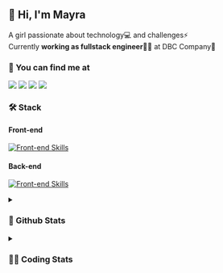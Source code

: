 ## 👋 Hi, I'm Mayra

A girl passionate about technology💻 and challenges⚡  
Currently **working as fullstack engineer**👩‍💻 at DBC Company🚀   

### 💬 You can find me at

<a href="https://mayra.dev" target="_blank" rel="noopener"><img src="https://img.shields.io/badge/-mayra.dev-005FED?style=flat&logo=Google-chrome&logoColor=white"/></a>
<a href="https://linkedin.com/in/mayraamaral" target="_blank" rel="noopener"><img src="https://img.shields.io/badge/-/mayraamaral-0077B5?style=flat&logo=Linkedin&logoColor=white"/></a>
<a href="mailto:mayra@mayra.dev" target="_blank" rel="noopener"><img src="https://img.shields.io/badge/-mayra@mayra.dev-D14836?style=flat&logo=Gmail&logoColor=white"/></a>
<a href="" target="_blank" rel="noopener"><img src="https://img.shields.io/badge/-mayraamaral-7289DA?style=flat&logo=Discord&logoColor=white"/></a>

### 🛠️ Stack
#### Front-end

[![Front-end Skills](https://skillicons.dev/icons?i=react,next,redux,styledcomponents,html,css,sass,js,ts,figma)](https://skillicons.dev)
#### Back-end

[![Front-end Skills](https://skillicons.dev/icons?i=java,spring,postgres,git,linux,bash,nodejs,docker,jenkins)](https://skillicons.dev)


<details>
    <summary><h3>📌 Github Stats</h3></summary>
    <div align="center">
        <table>
      <td><img height="160em" src="https://github-readme-stats.vercel.app/api?username=mayraamaral&show_icons=true&theme=algolia&hide_border=true&hide=stars&count_private=true" alt="Readme stats"></td>
      <td><img height="160em" src="https://github-readme-stats.vercel.app/api/top-langs/?username=mayraamaral&&layout=compact&&theme=algolia&hide_border=true&langs_count=6" alt="Language stats"></td>
       </table>
  </div> 
    

  <p align="center">
    <img src="https://github-readme-streak-stats.herokuapp.com?user=mayraamaral&theme=dark&hide_border=true&date_format=j%20M%5B%20Y%5D&locale=pt-br&background=050F2C&ring=0195DD&fire=23AA7D&currStreakLabel=23AA7D" alt="Streak stats">
  </p> 
</details>

<details>
  <summary><h3>👩‍💻 Coding Stats</h3></summary>
  
  <!--START_SECTION:waka-->
![Code Time](http://img.shields.io/badge/Code%20Time-102%20hrs%2036%20mins-blue)

**🐱 My GitHub Data** 

> 📦 578.1 kB Used in GitHub's Storage 
 > 
> 🏆 230 Contributions in the Year 2023
 > 
> 🚫 Not Opted to Hire
 > 
> 📜 45 Public Repositories 
 > 
> 🔑 24 Private Repositories 
 > 
**I'm an Early 🐤** 

```text
🌞 Morning                297 commits         ████░░░░░░░░░░░░░░░░░░░░░   16.67 % 
🌆 Daytime                774 commits         ███████████░░░░░░░░░░░░░░   43.43 % 
🌃 Evening                611 commits         █████████░░░░░░░░░░░░░░░░   34.29 % 
🌙 Night                  100 commits         █░░░░░░░░░░░░░░░░░░░░░░░░   05.61 % 
```
📅 **I'm Most Productive on Tuesday** 

```text
Monday                   293 commits         ████░░░░░░░░░░░░░░░░░░░░░   16.44 % 
Tuesday                  322 commits         █████░░░░░░░░░░░░░░░░░░░░   18.07 % 
Wednesday                259 commits         ████░░░░░░░░░░░░░░░░░░░░░   14.53 % 
Thursday                 309 commits         ████░░░░░░░░░░░░░░░░░░░░░   17.34 % 
Friday                   249 commits         ███░░░░░░░░░░░░░░░░░░░░░░   13.97 % 
Saturday                 129 commits         ██░░░░░░░░░░░░░░░░░░░░░░░   07.24 % 
Sunday                   221 commits         ███░░░░░░░░░░░░░░░░░░░░░░   12.40 % 
```


📊 **This Week I Spent My Time On** 

```text
🕑︎ Time Zone: America/Sao_Paulo

💬 Programming Languages: 
Java                     22 hrs 32 mins      █████████████████████████   99.69 % 
CLASS                    2 mins              ░░░░░░░░░░░░░░░░░░░░░░░░░   00.16 % 
GitIgnore file           1 min               ░░░░░░░░░░░░░░░░░░░░░░░░░   00.15 % 
IDEA_MODULE              0 secs              ░░░░░░░░░░░░░░░░░░░░░░░░░   00.01 % 

🔥 Editors: 
IntelliJ                 22 hrs 35 mins      █████████████████████████   99.95 % 
VS Code                  0 secs              ░░░░░░░░░░░░░░░░░░░░░░░░░   00.05 % 

🐱‍💻 Projects: 
vs12-back                11 hrs 22 mins      █████████████░░░░░░░░░░░░   50.31 % 
aula5                    3 hrs 8 mins        ███░░░░░░░░░░░░░░░░░░░░░░   13.89 % 
aula6                    2 hrs 52 mins       ███░░░░░░░░░░░░░░░░░░░░░░   12.72 % 
aula7                    1 hr 36 mins        ██░░░░░░░░░░░░░░░░░░░░░░░   07.13 % 
poo                      1 hr 11 mins        █░░░░░░░░░░░░░░░░░░░░░░░░   05.28 % 

💻 Operating System: 
Linux                    22 hrs 36 mins      █████████████████████████   100.00 % 
```

**I Mostly Code in JavaScript** 

```text
JavaScript               98 repos            ███████░░░░░░░░░░░░░░░░░░   29.61 % 
TypeScript               92 repos            ███████░░░░░░░░░░░░░░░░░░   27.79 % 
HTML                     76 repos            ██████░░░░░░░░░░░░░░░░░░░   22.96 % 
Java                     45 repos            ███░░░░░░░░░░░░░░░░░░░░░░   13.60 % 
CSS                      17 repos            █░░░░░░░░░░░░░░░░░░░░░░░░   05.14 % 
```




 Last Updated on 24/07/2023 18:43:52 UTC
<!--END_SECTION:waka-->

</details>
